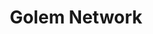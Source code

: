 ---
blog: http://blog.golemproject.net/
codehost: https://github.com/golemfactory
facebook: https://facebook.com/golemproject
logohandle: golemnetwork
sort: golem
title: Golem Network
twitter: https://x.com/golemproject
website: https://www.golem.network/
youtube: https://youtube.com/channel/UCl3fxgrSML2sL3UYZrynbMg/videos
---